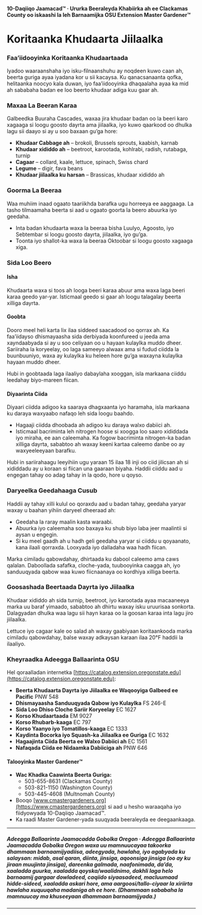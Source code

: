 #### 10-Daqiiqo Jaamacad™ · Ururka Beeraleyda Khabiirka ah ee Clackamas County oo iskaashi la leh Barnaamijka OSU Extension Master Gardener™

# Koritaanka Khudaarta Jiilaalka

### Faa’iidooyinka Koritaanka Khudaartaada

Iyadoo waaraanshaha iyo isku-filnaanshuhu ay noqdeen kuwo caan ah, beerta guriga ayaa iyadana kor u sii kacaysa. Ku qanacsanaanta qofka, helitaanka noocyo kala duwan, iyo faa’iidooyinka dhaqaalaha ayaa ka mid ah sababaha badan ee loo beerto khudaar adiga kuu gaar ah.

### Maxaa La Beeran Karaa

Galbeedka Buuraha Cascades, waxaa jira khudaar badan oo la beeri karo xagaaga si loogu goosto dayrta ama jiilaalka, iyo kuwo qaarkood oo dhulka lagu sii daayo si ay u soo baxaan gu’ga hore:

- **Khudaar Cabbage ah** – brokoli, Brussels sprouts, kaabish, karnab
- **Khudaar xididdo ah** – beetroot, karootada, kohlrabi, radish, rutabaga, turnip
- **Cagaar** – collard, kaale, lettuce, spinach, Swiss chard
- **Legume** – digir, fava beans
- **Khudaar jiilaalka ku harsan** – Brassicas, khudaar xididdo ah

### Goorma La Beeraa

Waa muhiim inaad ogaato taariikhda barafka ugu horreeya ee aaggaaga. La tasho tilmaamaha beerta si aad u ogaato goorta la beero abuurka iyo geedaha.

- Inta badan khudaarta waxa la beeraa bisha Luulyo, Agoosto, iyo Sebtembar si loogu goosto dayrta, jiilaalka, iyo gu’ga.
- Toonta iyo shallot-ka waxa la beeraa Oktoobar si loogu goosto xagaaga xiga.

### Sida Loo Beero

#### Isha

Khudaarta waxa si toos ah looga beeri karaa abuur ama waxa laga beeri karaa geedo yar-yar. Isticmaal geedo si gaar ah loogu talagalay beerta xilliga dayrta.

#### Goobta

Dooro meel heli karta lix ilaa siddeed saacadood oo qorrax ah. Ka faa’iidayso dhismayaasha sida derbiyada koonfureed u jeeda ama xayndaabyada si ay u soo celiyaan oo u hayaan kulaylka muddo dheer. Sariiraha la koryeelay, oo laga sameeyo alwaax ama si fudud ciidda la buunbuuniyo, waxa ay kulaylka ku heleen hore gu’ga waxayna kulaylka hayaan muddo dheer.

Hubi in goobtaada laga ilaaliyo dabaylaha xooggan, isla markaana ciiddu leedahay biyo-mareen fiican.

#### Diyaarinta Ciida

Diyaari ciidda adigoo ka saaraya dhagxaanta iyo haramaha, isla markaana ku daraya waxyaabo nafaqo leh sida loogu baahdo.

- Hagaaji ciidda dhoobada ah adigoo ku daraya walxo dabiici ah.
- Isticmaal bacriminta leh nitrogen hoose si xoogga loo saaro xididdada iyo miraha, ee aan caleemaha. Ka fogow bacriminta nitrogen-ka badan xilliga dayrta, sababtoo ah waxay keeni kartaa caleemo danbe oo ay waxyeeleeyaan barafku.

Hubi in sariirahaagu leeyihiin ugu yaraan 15 ilaa 18 inji oo ciid jilicsan ah si xididdadu ay u koraan si fiican una gaaraan biyaha. Haddii ciiddu aad u engegan tahay oo adag tahay in la qodo, hore u qoyso.

### Daryeelka Geedahaaga Cusub

Haddii ay tahay xilli kulul oo qoraxdu aad u badan tahay, geedaha yaryar waxay u baahan yihiin daryeel dheeraad ah:

- Geedaha la raray maalin kasta waraabi.
- Abuurka iyo caleemaha soo baxaya ku shub biyo laba jeer maalintii si aysan u engegin.
- Si ku meel gaadh ah u hadh geli geedaha yaryar si ciiddu u qoyaanato, kana ilaali qorraxda. Looxyada iyo dalladaha waa hadh fiican.

Marka cimiladu qabowdahay, dhirtaada ku dabool caleemo ama caws qalalan. Daboollada safafka, cloche-yada, tuubooyinka caagga ah, iyo sanduuqyada qabow waa kuwo fiicnaanaya oo kordhiya xilliga beerta.

### Goosashada Beertaada Dayrta iyo Jiilaalka

Khudaar xididdo ah sida turnip, beetroot, iyo karootada ayaa macaaneeya marka uu baraf yimaado, sababtoo ah dhirtu waxay isku uruurisaa sonkorta. Dalagyadan dhulka waa lagu sii hayn karaa oo la goosan karaa inta lagu jiro jiilaalka.

Lettuce iyo cagaar kale oo salad ah waxay gaabiyaan koritaankooda marka cimiladu qabowdahay, balse waxay adkaysan karaan ilaa 20°F haddii la ilaaliyo.

### Kheyraadka Adeegga Ballaarinta OSU

Hel qoraalladan internetka [https://catalog.extension.oregonstate.edu](https://catalog.extension.oregonstate.edu):

- **Beerta Khudaarta Dayrta iyo Jiilaalka ee Waqooyiga Galbeed ee Pacific** PNW 548
- **Dhismayaasha Sanduuqyada Qabow iyo Kulaylka** FS 246-E
- **Sida Loo Dhiso Cloche Sariir Koryeelay** EC 1627
- **Korso Khudaartaada** EM 9027
- **Korso Rhubarb-kaaga** EC 797
- **Korso Yaanyo iyo Tomatillos-kaaga** EC 1333
- **Kaydinta Bocorka iyo Squash-ka Jiilaalka ee Guriga** EC 1632
- **Hagaajinta Ciida Beerta ee Walxo Dabiici ah** EC 1561
- **Nafaqada Ciida ee Nidaamka Dabiiciga ah** PNW 646

#### Talooyinka Master Gardener™

- **Wac Khadka Caawinta Beerta Guriga:**
  - 503-655-8631 (Clackamas County)
  - 503-821-1150 (Washington County)
  - 503-445-4608 (Multnomah County)
- Booqo [www.cmastergardeners.org](https://www.cmastergardeners.org) si aad u hesho waraaqaha iyo fiidyowyada 10-Daqiiqo Jaamacad™.
- Ka raadi Master Gardener-yada suuqyada beeraleyda ee deegaankaaga.

---

##### Adeegga Ballaarinta Jaamacadda Gobolka Oregon · Adeegga Ballaarinta Jaamacadda Gobolka Oregon waxa uu mamnuucayaa takoorka dhammaan barnaamijyadiisa, adeegyada, hawlaha, iyo agabyada ku salaysan: midab, asal qaran, diinta, jinsiga, aqoonsiga jinsiga (oo ay ku jiraan muujinta jinsiga), dareenka galmada, naafonimada, da’da, xaaladda guurka, xaaladda qoyska/waalidnimo, dakhli laga helo barnaamij gargaar dowladeed, caqiido siyaasadeed, macluumaad hidde-sideed, xaaladda askari hore, ama aargoosi/tallo-ciyaar la xiriirta hawlaha xuquuqaha madaniga ah ee hore. (Dhammaan sababaha la mamnuucay ma khuseeyaan dhammaan barnaamijyada.)
---